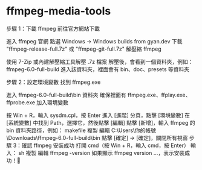 # ffmpeg-media-tools


步驟 1：下載 ffmpeg
前往官方網站下載

進入 ffmpeg 官網
點選 Windows → Windows builds from gyan.dev
下載 "ffmpeg-release-full.7z" 或 "ffmpeg-git-full.7z"
解壓縮 ffmpeg

使用 7-Zip 或內建解壓縮工具解壓 .7z 檔案
解壓後，會看到一個資料夾，例如：ffmpeg-6.0-full-build
進入該資料夾，裡面會有 bin、doc、presets 等資料夾

步驟 2：設定環境變數
找到 ffmpeg.exe

進入 ffmpeg-6.0-full-build\bin 資料夾
確保裡面有 ffmpeg.exe、ffplay.exe、ffprobe.exe
加入環境變數

按 Win + R，輸入 sysdm.cpl，按 Enter
進入 [進階] 分頁，點擊 [環境變數]
在 [系統變數] 中找到 Path，選擇它，然後點擊 [編輯]
點擊 [新增]，輸入 ffmpeg 的 bin 資料夾路徑，例如：
makefile
複製
編輯
C:\Users\你的帳號\Downloads\ffmpeg-6.0-full-build\bin
點擊 [確定] → [確定]，關閉所有視窗
步驟 3：確認 ffmpeg 安裝成功
打開 cmd（按 Win + R，輸入 cmd，按 Enter）
輸入：
sh
複製
編輯
ffmpeg -version
如果顯示 ffmpeg version ...，表示安裝成功！🎉